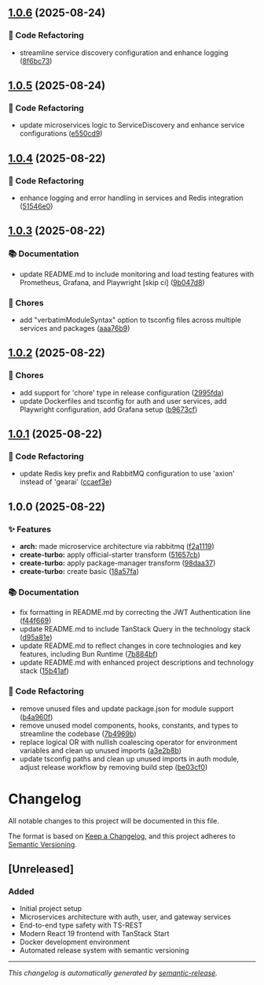 ## [1.0.6](https://github.com/DKeken/axion-stack/compare/v1.0.5...v1.0.6) (2025-08-24)

### 🔨 Code Refactoring

* streamline service discovery configuration and enhance logging ([8f6bc73](https://github.com/DKeken/axion-stack/commit/8f6bc73568fd2bfda62324c0d16eefab9087bb3f))

## [1.0.5](https://github.com/DKeken/axion-stack/compare/v1.0.4...v1.0.5) (2025-08-24)

### 🔨 Code Refactoring

* update microservices logic to ServiceDiscovery and enhance service configurations ([e550cd9](https://github.com/DKeken/axion-stack/commit/e550cd9955ee2c9f802d98f526516baaf0c5986b))

## [1.0.4](https://github.com/DKeken/axion-stack/compare/v1.0.3...v1.0.4) (2025-08-22)

### 🔨 Code Refactoring

* enhance logging and error handling in services and Redis integration ([51546e0](https://github.com/DKeken/axion-stack/commit/51546e01ddb5c093d5672e4fa753008bd0aeda5f))

## [1.0.3](https://github.com/DKeken/axion-stack/compare/v1.0.2...v1.0.3) (2025-08-22)

### 📚 Documentation

* update README.md to include monitoring and load testing features with Prometheus, Grafana, and Playwright [skip ci] ([9b047d8](https://github.com/DKeken/axion-stack/commit/9b047d8432d2e5ea7a42c3f6e9e406a983c3b393))

### 🔧 Chores

* add "verbatimModuleSyntax" option to tsconfig files across multiple services and packages ([aaa76b9](https://github.com/DKeken/axion-stack/commit/aaa76b9153f78645bb088f463c2d9c5dee8c93c6))

## [1.0.2](https://github.com/DKeken/axion-stack/compare/v1.0.1...v1.0.2) (2025-08-22)

### 🔧 Chores

- add support for 'chore' type in release configuration
  ([2995fda](https://github.com/DKeken/axion-stack/commit/2995fda866dd586ecefe529354c3a1cccda7c604))
- update Dockerfiles and tsconfig for auth and user services, add Playwright
  configuration, add Grafana setup
  ([b9673cf](https://github.com/DKeken/axion-stack/commit/b9673cfcd83c6e40114974a57ca7ac3fd8c5215a))

## [1.0.1](https://github.com/DKeken/axion-stack/compare/v1.0.0...v1.0.1) (2025-08-22)

### 🔨 Code Refactoring

- update Redis key prefix and RabbitMQ configuration to use 'axion' instead of
  'gearai'
  ([ccaef3e](https://github.com/DKeken/axion-stack/commit/ccaef3e67854af4c8362f57ea94f1b5b7f73d1de))

## 1.0.0 (2025-08-22)

### ✨ Features

- **arch:** made microservice architecture via rabbitmq
  ([f2a1119](https://github.com/DKeken/axion-stack/commit/f2a11192adbf701cde89bc3dfa547d3e88ce58c2))
- **create-turbo:** apply official-starter transform
  ([51657cb](https://github.com/DKeken/axion-stack/commit/51657cb459ffb0a1262061c6378f8345e5e77ef8))
- **create-turbo:** apply package-manager transform
  ([98daa37](https://github.com/DKeken/axion-stack/commit/98daa37790b784b1b9e4c1e8eab0a84e249299d9))
- **create-turbo:** create basic
  ([18a57fa](https://github.com/DKeken/axion-stack/commit/18a57fa0c06d1dba6be4e8fa82099c260b4632d1))

### 📚 Documentation

- fix formatting in README.md by correcting the JWT Authentication line
  ([f44f669](https://github.com/DKeken/axion-stack/commit/f44f669535ca223f66a0e3715c864577cd4e7e66))
- update README.md to include TanStack Query in the technology stack
  ([d95a81e](https://github.com/DKeken/axion-stack/commit/d95a81e13446fb4da1904bfb150376fffda39f40))
- update README.md to reflect changes in core technologies and key features,
  including Bun Runtime
  ([7b884bf](https://github.com/DKeken/axion-stack/commit/7b884bf6c8463c663c54e159a575a6157bf60df0))
- update README.md with enhanced project descriptions and technology stack
  ([15b41af](https://github.com/DKeken/axion-stack/commit/15b41af520cbbf90ed56cca2a9c6cb28d42d3950))

### 🔨 Code Refactoring

- remove unused files and update package.json for module support
  ([b4a960f](https://github.com/DKeken/axion-stack/commit/b4a960f4901fec216ad019332f9304ccaf863308))
- remove unused model components, hooks, constants, and types to streamline the
  codebase
  ([7b4969b](https://github.com/DKeken/axion-stack/commit/7b4969b9752a5f9d2e62c36ca2c86b896fd03309))
- replace logical OR with nullish coalescing operator for environment variables
  and clean up unused imports
  ([a3e2b8b](https://github.com/DKeken/axion-stack/commit/a3e2b8b21638752ab9fd680f1e8fe9d8ac1471fc))
- update tsconfig paths and clean up unused imports in auth module, adjust
  release workflow by removing build step
  ([be03cf0](https://github.com/DKeken/axion-stack/commit/be03cf09c925d6c1c8e102d56d59dd700c46abd1))

# Changelog

All notable changes to this project will be documented in this file.

The format is based on [Keep a Changelog](https://keepachangelog.com/en/1.0.0/),
and this project adheres to
[Semantic Versioning](https://semver.org/spec/v2.0.0.html).

## [Unreleased]

### Added

- Initial project setup
- Microservices architecture with auth, user, and gateway services
- End-to-end type safety with TS-REST
- Modern React 19 frontend with TanStack Start
- Docker development environment
- Automated release system with semantic versioning

---

_This changelog is automatically generated by
[semantic-release](https://semantic-release.gitbook.io/)._
